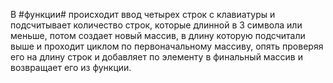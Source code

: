 В #функции# происходит ввод четырех строк с клавиатуры и подсчитывает количество строк, которые длинной в 3 символа или меньше, потом создает новый массив, в длину которую подсчитали выше и проходит циклом по первоначальному массиву, опять проверяя его на длину строк и добавляет по элементу в финальный массив и возвращает его из функции.
